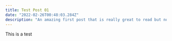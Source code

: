 ```yaml
---
title: Test Post 01
date: "2022-02-26T00:48:03.284Z"
description: "An amazing first post that is really great to read but not so long neither"
---
```


This is a test